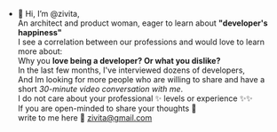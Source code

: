 - 👋  Hi, I’m @zivita, </br>
An architect and product woman, eager to learn about **"developer's happiness"** </br>
I see a correlation between our professions and would love to learn more about: </br>
Why you **love being a developer? Or what you dislike?** </br>
In the last few months, I've interviewed dozens of developers, </br>
And Im looking for more people who are willing to share and have a short *30-minute video conversation with me*.</br>
I do not care about your professional ✨ levels or experience ✨✨  </br> 
If you are open-minded to share your thoughts 🤯 </br> write to me here 💌  zivita@gmail.com 

